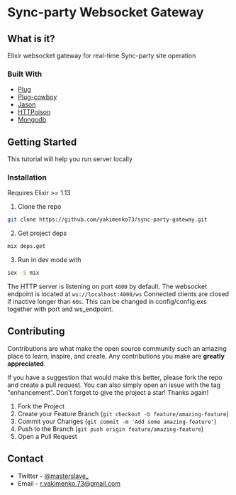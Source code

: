 # Sync-party Websocket Gateway
## What is it?
Elixir websocket gateway for real-time Sync-party site operation

### Built With
* [Plug](https://hexdocs.pm/plug/readme.html)
* [Plug-cowboy](https://hexdocs.pm/plug_cowboy/Plug.Cowboy.html)
* [Jason](https://hexdocs.pm/jason/readme.html)
* [HTTPoison](https://hexdocs.pm/httpoison/HTTPoison.html)
* [Mongodb](https://www.mongodb.com/)

## Getting Started
This tutorial will help you run server locally

### Installation
Requires Elixir >= 1.13

1. Clone the repo
  ```sh
  git clone https://github.com/yakimenko73/sync-party-gateway.git
  ```
2. Get project deps
  ```sh
  mix deps.get
  ```
3. Run in dev mode with
  ```sh
  iex -S mix
  ````
The HTTP server is listening on port `4000` by default. The websocket endpoint is located at `ws://localhost:4000/ws` Connected clients are closed if inactive longer than `60s`. This can be changed in config/config.exs together with port and ws_endpoint.

## Contributing

Contributions are what make the open source community such an amazing place to learn, inspire, and create. Any contributions you make are **greatly appreciated**.

If you have a suggestion that would make this better, please fork the repo and create a pull request. You can also simply open an issue with the tag "enhancement".
Don't forget to give the project a star! Thanks again!

1. Fork the Project
2. Create your Feature Branch (`git checkout -b feature/amazing-feature`)
3. Commit your Changes (`git commit -m 'Add some amazing-feature'`)
4. Push to the Branch (`git push origin feature/amazing-feature`)
5. Open a Pull Request

## Contact

* Twitter - [@masterslave_](https://twitter.com/masterslave_)
* Email - r.yakimenko.73@gmail.com
